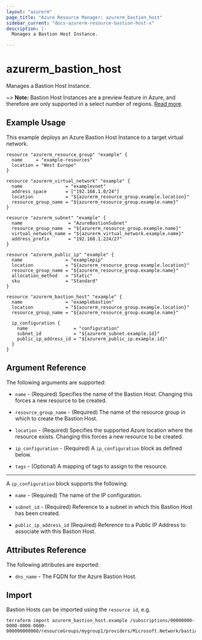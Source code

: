 ```yaml
---
layout: "azurerm"
page_title: "Azure Resource Manager: azurerm_bastion_host"
sidebar_current: "docs-azurerm-resource-bastion-host-x"
description: |-
  Manages a Bastion Host Instance.

---
```


# azurerm_bastion_host

Manages a Bastion Host Instance.

~> **Note:** Bastion Host Instances are a preview feature in Azure, and therefore are only supported in a select number of regions. [Read more](https://docs.microsoft.com/en-us/azure/bastion/bastion-faq).

## Example Usage

This example deploys an Azure Bastion Host Instance to a target virtual network.

```hcl
resource "azurerm_resource_group" "example" {
  name     = "example-resources"
  location = "West Europe"
}

resource "azurerm_virtual_network" "example" {
  name                = "examplevnet"
  address_space       = ["192.168.1.0/24"]
  location            = "${azurerm_resource_group.example.location}"
  resource_group_name = "${azurerm_resource_group.example.name}"
}

resource "azurerm_subnet" "example" {
  name                 = "AzureBastionSubnet"
  resource_group_name  = "${azurerm_resource_group.example.name}"
  virtual_network_name = "${azurerm_virtual_network.example.name}"
  address_prefix       = "192.168.1.224/27"
}

resource "azurerm_public_ip" "example" {
  name                = "examplepip"
  location            = "${azurerm_resource_group.example.location}"
  resource_group_name = "${azurerm_resource_group.example.name}"
  allocation_method   = "Static"
  sku                 = "Standard"
}

resource "azurerm_bastion_host" "example" {
  name                = "examplebastion"
  location            = "${azurerm_resource_group.example.location}"
  resource_group_name = "${azurerm_resource_group.example.name}"

  ip_configuration {
    name                 = "configuration"
    subnet_id            = "${azurerm_subnet.example.id}"
    public_ip_address_id = "${azurerm_public_ip.example.id}"
  }
}
```

## Argument Reference

The following arguments are supported:

* `name` - (Required) Specifies the name of the Bastion Host. Changing this forces a new resource to be created.

* `resource_group_name` - (Required) The name of the resource group in which to create the Bastion Host.

* `location` - (Required) Specifies the supported Azure location where the resource exists. Changing this forces a new resource to be created.

* `ip_configuration` - (Required) A `ip_configuration` block as defined below.

* `tags` - (Optional) A mapping of tags to assign to the resource.

---

A `ip_configuration` block supports the following:

* `name` - (Required) The name of the IP configuration.

* `subnet_id` - (Required) Reference to a subnet in which this Bastion Host has been created. 

* `public_ip_address_id` (Required)  Reference to a Public IP Address to associate with this Bastion Host.

## Attributes Reference

The following attributes are exported:

* `dns_name` - The FQDN for the Azure Bastion Host.

## Import

Bastion Hosts can be imported using the `resource id`, e.g.

```shell
terraform import azurerm_bastion_host.example /subscriptions/00000000-0000-0000-0000-000000000000/resourceGroups/mygroup1/providers/Microsoft.Network/bastionHosts/instance1
```
